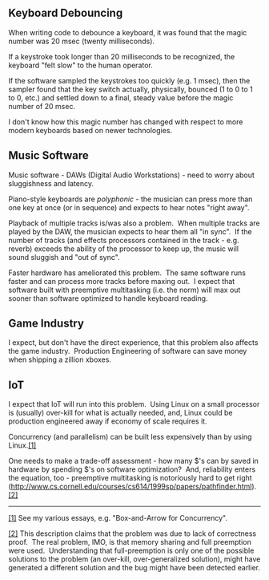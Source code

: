 ## **Keyboard Debouncing**

When writing code to debounce a keyboard, it was found that the magic number was 20 msec (twenty milliseconds).

  

If a keystroke took longer than 20 milliseconds to be recognized, the keyboard "felt slow" to the human operator.

  

If the software sampled the keystrokes too quickly (e.g. 1 msec), then the sampler found that the key switch actually, physically, bounced (1 to 0 to 1 to 0, etc.) and settled down to a final, steady value before the magic number of 20 msec.

  

I don't know how this magic number has changed with respect to more modern keyboards based on newer technologies.

## **Music Software**

Music software - DAWs (Digital Audio Workstations) - need to worry about sluggishness and latency.

  

Piano-style keyboards are _polyphonic_ - the musician can press more than one key at once (or in sequence) and expects to hear notes "right away".

  

Playback of multiple tracks is/was also a problem.  When multiple tracks are played by the DAW, the musician expects to hear them all "in sync".  If the number of tracks (and effects processors contained in the track - e.g. reverb) exceeds the ability of the processor to keep up, the music will sound sluggish and "out of sync".

  

Faster hardware has ameliorated this problem.  The same software runs faster and can process more tracks before maxing out.  I expect that software built with preemptive multitasking (i.e. the norm) will max out sooner than software optimized to handle keyboard reading.

  

  

## **Game Industry**

I expect, but don't have the direct experience, that this problem also affects the game industry.  Production Engineering of software can save money when shipping a zillion xboxes.

  

## **IoT**

I expect that IoT will run into this problem.  Using Linux on a small processor is (usually) over-kill for what is actually needed, and, Linux could be production engineered away if economy of scale requires it.  

  

Concurrency (and parallelism) can be built less expensively than by using Linux.[[1]](https://guitarvydas.github.io/2020/12/09/Twenty-Milliseconds-The-Magic-Number.html#fn1)

One needs to make a trade-off assessment - how many $'s can by saved in hardware by spending $'s on software optimization?  And, reliability enters the equation, too - preemptive multitasking is notoriously hard to get right (http://www.cs.cornell.edu/courses/cs614/1999sp/papers/pathfinder.html).[[2]](https://guitarvydas.github.io/2020/12/09/Twenty-Milliseconds-The-Magic-Number.html#fn2)

  

---

[[1]](https://guitarvydas.github.io/2020/12/09/Twenty-Milliseconds-The-Magic-Number.html#fnlink1) See my various essays, e.g. "Box-and-Arrow for Concurrency".

[[2]](https://guitarvydas.github.io/2020/12/09/Twenty-Milliseconds-The-Magic-Number.html#fnlink2) This description claims that the problem was due to lack of correctness proof.  The real problem, IMO, is that memory sharing and full preemption were used.  Understanding that full-preemption is only one of the possible solutions to the problem (an over-kill, over-generalized solution), might have generated a different solution and the bug might have been detected earlier.